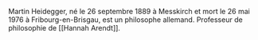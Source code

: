 Martin Heidegger, né le 26 septembre 1889 à Messkirch et mort le 26 mai 1976 à Fribourg-en-Brisgau, est un philosophe allemand. 
Professeur de philosophie de [[Hannah Arendt]].
